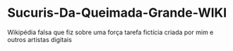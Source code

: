 # Sucuris-Da-Queimada-Grande-WIKI
Wikipédia falsa que fiz sobre uma força tarefa fictícia criada por mim e outros artistas digitais
